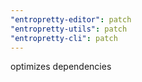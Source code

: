 ```yaml
---
"entropretty-editor": patch
"entropretty-utils": patch
"entropretty-cli": patch
---
```


optimizes dependencies
